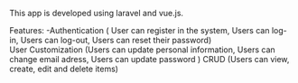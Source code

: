 This app is developed using laravel and vue.js.

Features: -Authentication ( User can register in the system, Users can log-in, Users can log-out, Users can reset their password)  
         User Customization (Users can update personal information, Users can change email adress, Users can update password )
         CRUD (Users can view, create, edit and delete items)
         

